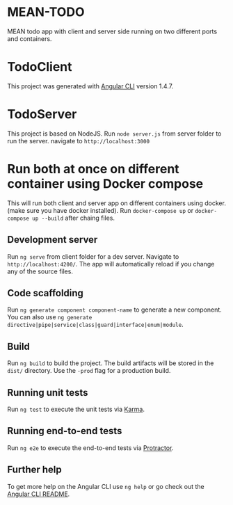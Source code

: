 # MEAN-TODO
MEAN todo app with client and server side running on two different ports and containers.

# TodoClient

This project was generated with [Angular CLI](https://github.com/angular/angular-cli) version 1.4.7.


# TodoServer 
This project is based on NodeJS. Run `node server.js` from server folder to run the server. navigate to `http://localhost:3000`

# Run both at once on different container using Docker compose
This will run both client and server app on different containers using docker. (make sure you have docker installed).  Run `docker-compose up` or `docker-compose up --build` after chaing files.

## Development server

Run `ng serve` from client folder for a dev server. Navigate to `http://localhost:4200/`. The app will automatically reload if you change any of the source files.

## Code scaffolding

Run `ng generate component component-name` to generate a new component. You can also use `ng generate directive|pipe|service|class|guard|interface|enum|module`.

## Build

Run `ng build` to build the project. The build artifacts will be stored in the `dist/` directory. Use the `-prod` flag for a production build.

## Running unit tests

Run `ng test` to execute the unit tests via [Karma](https://karma-runner.github.io).

## Running end-to-end tests

Run `ng e2e` to execute the end-to-end tests via [Protractor](http://www.protractortest.org/).

## Further help

To get more help on the Angular CLI use `ng help` or go check out the [Angular CLI README](https://github.com/angular/angular-cli/blob/master/README.md).

